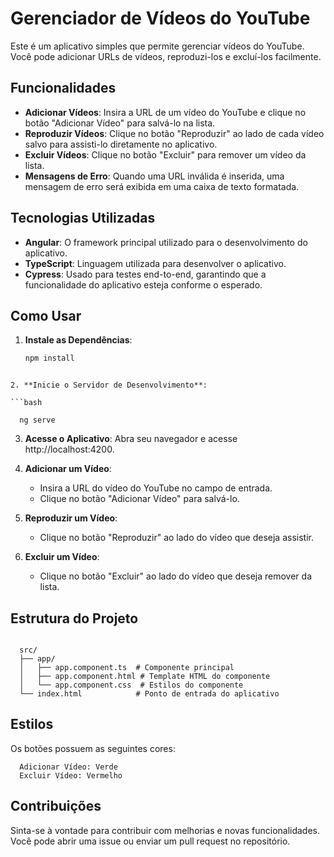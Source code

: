 # Gerenciador de Vídeos do YouTube

Este é um aplicativo simples que permite gerenciar vídeos do YouTube. Você pode adicionar URLs de vídeos, reproduzi-los e excluí-los facilmente.

## Funcionalidades

- **Adicionar Vídeos**: Insira a URL de um vídeo do YouTube e clique no botão "Adicionar Vídeo" para salvá-lo na lista.
- **Reproduzir Vídeos**: Clique no botão "Reproduzir" ao lado de cada vídeo salvo para assisti-lo diretamente no aplicativo.
- **Excluir Vídeos**: Clique no botão "Excluir" para remover um vídeo da lista.
- **Mensagens de Erro**: Quando uma URL inválida é inserida, uma mensagem de erro será exibida em uma caixa de texto formatada.

## Tecnologias Utilizadas

- **Angular**: O framework principal utilizado para o desenvolvimento do aplicativo.
- **TypeScript**: Linguagem utilizada para desenvolver o aplicativo.
- **Cypress**: Usado para testes end-to-end, garantindo que a funcionalidade do aplicativo esteja conforme o esperado.

## Como Usar

1. **Instale as Dependências**: 
   ```bash
   npm install
  ```

2. **Inicie o Servidor de Desenvolvimento**:

```bash

    ng serve
```

3. **Acesse o Aplicativo**: Abra seu navegador e acesse http://localhost:4200.

4. **Adicionar um Vídeo**:
      -  Insira a URL do vídeo do YouTube no campo de entrada.
      -  Clique no botão "Adicionar Vídeo" para salvá-lo.

5. **Reproduzir um Vídeo**:
      -  Clique no botão "Reproduzir" ao lado do vídeo que deseja assistir.

6. **Excluir um Vídeo**:
      -  Clique no botão "Excluir" ao lado do vídeo que deseja remover da lista.


## **Estrutura do Projeto**

```plaintext

  src/
  ├── app/
  │   ├── app.component.ts  # Componente principal
  │   ├── app.component.html # Template HTML do componente
  │   └── app.component.css  # Estilos do componente
  └── index.html            # Ponto de entrada do aplicativo

```
## Estilos

  Os botões possuem as seguintes cores:

      Adicionar Vídeo: Verde
      Excluir Vídeo: Vermelho

## Contribuições

Sinta-se à vontade para contribuir com melhorias e novas funcionalidades. Você pode abrir uma issue ou enviar um pull request no repositório.
